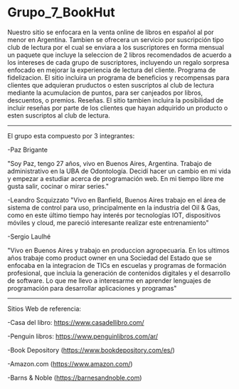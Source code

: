 # Grupo_7_BookHut
Nuestro sitio se enfocara en la venta online de libros en español al por menor en Argentina. Tambien se ofrecera un servicio por suscripción tipo club de lectura por el cual se enviara a los suscriptores en forma mensual un paquete que incluye la seleccion de 2 libros recomendados de acuerdo a los intereses de cada grupo de suscriptores, incluyendo un regalo sorpresa enfocado en mejorar la experiencia de lectura del cliente.
Programa de fidelizacion. El sitio incluira un programa de beneficios y recompensas para clientes que adquieran pruductos o esten suscriptos al club de lectura mediante la acumulacion de puntos, para ser canjeados por libros, descuentos, o premios.
Reseñas. El sitio tambien incluira la posibilidad de incluir reseñas por parte de los clientes que hayan adquirido un producto o esten suscriptos al club de lectura. 

----------------------------------------------------------------------------------------------------------------------------------

El grupo esta compuesto por 3 integrantes:

-Paz Brigante

"Soy Paz, tengo 27 años, vivo en Buenos Aires, Argentina. Trabajo de administrativo en la UBA de Odontología. Decidí hacer un cambio en mi vida y empezar a estudiar acerca de programación web. En mi tiempo libre me gusta salir, cocinar o mirar series."


-Leandro Scquizzato
"Vivo en Banfield, Buenos Aires trabajo en el área de sistema de control para uso, principalmente en la industria del Oil & Gas, como en este último tiempo hay interés por  tecnologías IOT, dispositivos móviles y cloud, me pareció interesante realizar este entrenamiento"

-Sergio Laulhé

"Vivo en Buenos Aires y trabajo en produccion agropecuaria. En los ultimos años trabaje como product owner en una Sociedad del Estado que se enfocaba en la integracion de TICs en escuelas y programas de formación profesional, que incluia la generación de contenidos digitales y el desarrollo de software. Lo que me llevo a interesarme en aprender lenguajes de programación para desarrollar aplicaciones y programas"

-----------------------------------------------------------------------------------------------------------------------------------

Sitios Web de referencia:

-Casa del libro: https://www.casadellibro.com/

-Penguin libros: https://www.penguinlibros.com/ar/

-Book Depository (https://www.bookdepository.com/es/)

-Amazon.com (https://www.amazon.com/)

-Barns & Noble (https://barnesandnoble.com)


